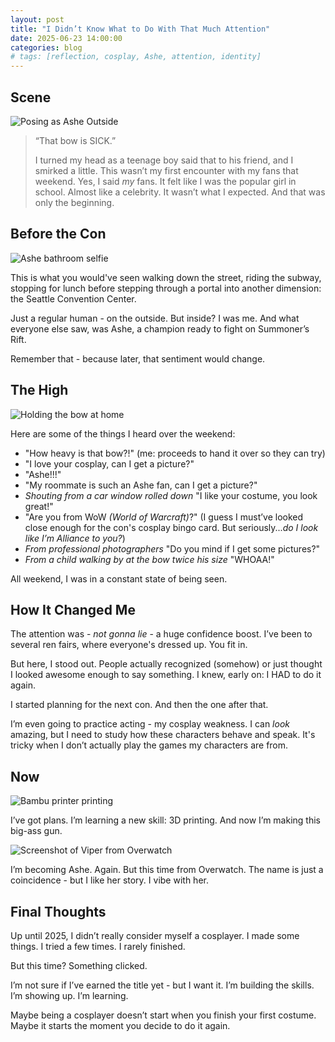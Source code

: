 ```yaml
---
layout: post
title: "I Didn’t Know What to Do With That Much Attention"
date: 2025-06-23 14:00:00
categories: blog
# tags: [reflection, cosplay, Ashe, attention, identity]
---
```



## Scene

![Posing as Ashe Outside](/assets/images/20250309_125616.jpg)

> “That bow is SICK.” 
>
> I turned my head as a teenage boy said that to his friend, and I smirked a little. This wasn’t my first encounter with my fans that weekend. Yes, I said *my* fans. It felt like I was the popular girl in school. Almost like a celebrity. It wasn’t what I expected. And that was only the beginning.

## Before the Con

![Ashe bathroom selfie](/assets/images/bathroom_selfie.jpg)

This is what you would've seen walking down the street, riding the subway, stopping for lunch before stepping through a portal into another dimension: the Seattle Convention Center. 

Just a regular human - on the outside. But inside? I was me. And what everyone else saw, was Ashe, a champion ready to fight on Summoner’s Rift. 

Remember that - because later, that sentiment would change.

## The High

![Holding the bow at home](/assets/images/big_ass_bow_edit.jpg)

Here are some of the things I heard over the weekend:
* "How heavy is that bow?!" (me: proceeds to hand it over so they can try)
* "I love your cosplay, can I get a picture?"
* "Ashe!!!"
* "My roommate is such an Ashe fan, can I get a picture?"
* *Shouting from a car window rolled down* "I like your costume, you look great!"
* "Are you from WoW *(World of Warcraft)*?" (I guess I must’ve looked close enough for the con's cosplay bingo card. But seriously...*do I look like I’m Alliance to you?*)
* *From professional photographers* "Do you mind if I get some pictures?"
* *From a child walking by at the bow twice his size* "WHOAA!"

All weekend, I was in a constant state of being seen.

## How It Changed Me

The attention was - *not gonna lie* - a huge confidence boost. I’ve been to several ren fairs, where everyone's dressed up. You fit in. 

But here, I stood out. People actually recognized (somehow) or just thought I looked awesome enough to say something. I knew, early on: I HAD to do it again.

I started planning for the next con. And then the one after that.

I’m even going to practice acting - my cosplay weakness. I can *look* amazing, but I need to study how these characters behave and speak. It's tricky when I don’t actually play the games my characters are from.

## Now

![Bambu printer printing](/assets/images/printer_screen.jpg)

I’ve got plans. I’m learning a new skill: 3D printing. And now I’m making this big-ass gun.

![Screenshot of Viper from Overwatch](/assets/images/viper_rifle.webp)

I’m becoming Ashe. Again. But this time from Overwatch. The name is just a coincidence - but I like her story. I vibe with her.

## Final Thoughts

Up until 2025, I didn’t really consider myself a cosplayer. I made some things. I tried a few times. I rarely finished.

But this time? Something clicked.

I’m not sure if I’ve earned the title yet - but I want it. I’m building the skills. I’m showing up. I’m learning.

Maybe being a cosplayer doesn’t start when you finish your first costume. Maybe it starts the moment you decide to do it again.
